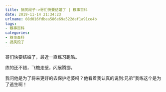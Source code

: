 ```yaml
---
title: 搞笑段子->哥们快要结婚了 | 糗事百科
date: 2019-11-14 21:34:23
urlname: 08d016fdbea586e69a522def1a91ce4b
tags: 
- 糗事百科
categories:
- 糗事百科
- 搞笑段子
---
```

哥们快要结婚了，最近一直练习跑酷。

练的还不错，飞檐走壁，闪展腾挪。

我问他是为了将来更好的去保护老婆吗？他看着我认真的说到:兄弟”我练这个是为了逃生啊！



